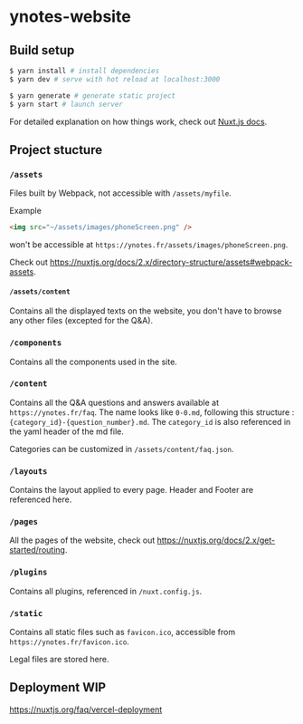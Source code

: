 # ynotes-website

## Build setup

```bash
$ yarn install # install dependencies
$ yarn dev # serve with hot reload at localhost:3000

$ yarn generate # generate static project
$ yarn start # launch server
```

For detailed explanation on how things work, check out [Nuxt.js docs](https://nuxtjs.org).

## Project stucture

### `/assets`

Files built by Webpack, not accessible with `/assets/myfile`.

Example

```html
<img src="~/assets/images/phoneScreen.png" />
```

won't be accessible at `https://ynotes.fr/assets/images/phoneScreen.png`.

Check out https://nuxtjs.org/docs/2.x/directory-structure/assets#webpack-assets.

#### `/assets/content`

Contains all the displayed texts on the website, you don't have to browse any other files (excepted for the Q&A).

### `/components`

Contains all the components used in the site.

### `/content`

Contains all the Q&A questions and answers available at `https://ynotes.fr/faq`. The name looks like `0-0.md`, following this structure : `{category_id}-{question_number}.md`. The `category_id` is also referenced in the yaml header of the md file.

Categories can be customized in `/assets/content/faq.json`.

### `/layouts`

Contains the layout applied to every page. Header and Footer are referenced here.

### `/pages`

All the pages of the website, check out https://nuxtjs.org/docs/2.x/get-started/routing.

### `/plugins`

Contains all plugins, referenced in `/nuxt.config.js`.

### `/static`

Contains all static files such as `favicon.ico`, accessible from `https://ynotes.fr/favicon.ico`.

Legal files are stored here.

## Deployment WIP

https://nuxtjs.org/faq/vercel-deployment
